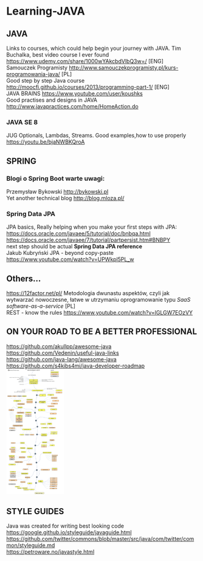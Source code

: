 # Learning-JAVA
## JAVA
Links to courses, which could help begin your journey with JAVA. 
Tim Buchalka, best video course I ever found https://www.udemy.com/share/1000wYAkcbdVlbQ3w=/ [ENG] </br>
Samouczek Programisty http://www.samouczekprogramisty.pl/kurs-programowania-java/ [PL] </br>
Good step by step Java course  http://moocfi.github.io/courses/2013/programming-part-1/ [ENG]</br>
JAVA BRAINS https://www.youtube.com/user/koushks </br>
Good practises and designs in JAVA http://www.javapractices.com/home/HomeAction.do </br>
### JAVA SE 8 
JUG Optionals, Lambdas, Streams. Good examples,how to use properly https://youtu.be/bjaNWBKQroA </br>

## SPRING
### Blogi o Spring Boot warte uwagi:
Przemysław Bykowski http://bykowski.pl </br>
Yet another technical blog http://blog.mloza.pl/
### Spring Data JPA
JPA basics, Really helping when you make your first steps with JPA:</br>
https://docs.oracle.com/javaee/5/tutorial/doc/bnbqa.html</br>
https://docs.oracle.com/javaee/7/tutorial/partpersist.htm#BNBPY</br>
next step should be actual <b>Spring Data JPA reference</b></br>
Jakub Kubryński JPA - beyond copy-paste https://www.youtube.com/watch?v=UPWkpl5PL_w</br> 
## Others...
https://12factor.net/pl/ Metodologia dwunastu aspektów, czyli jak wytwarzać nowoczesne, łatwe w utrzymaniu oprogramowanie typu <i>SaaS software-as-a-service</i> [PL] </br>
REST - know the rules https://www.youtube.com/watch?v=lGLGW7EOzVY </br>

## ON YOUR ROAD TO BE A BETTER PROFESSIONAL
https://github.com/akullpp/awesome-java </br>
https://github.com/Vedenin/useful-java-links </br>
https://github.com/java-lang/awesome-java </br>
https://github.com/s4kibs4mi/java-developer-roadmap </br>
<img src="java-developer-roadmap.png" alt="roadmap" style="width:30%;height:30%;">

## STYLE GUIDES
Java was created for writing best looking code </br>
https://google.github.io/styleguide/javaguide.html </br>
https://github.com/twitter/commons/blob/master/src/java/com/twitter/common/styleguide.md </br>
https://petroware.no/javastyle.html </br>
